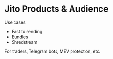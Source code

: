 # Jito Products & Audience

Use cases
  - Fast tx sending
  - Bundles
  - Shredstream

For traders, Telegram bots, MEV protection, etc.
